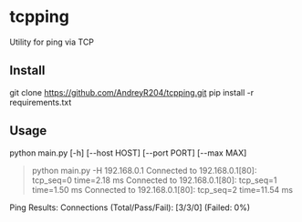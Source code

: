 # tcpping
Utility for ping via TCP
## Install
git clone https://github.com/AndreyR204/tcpping.git
pip install -r requirements.txt
## Usage
python main.py  [-h] [--host HOST] [--port PORT] [--max MAX]

>python main.py -H 192.168.0.1
>Connected to 192.168.0.1[80]: tcp_seq=0 time=2.18 ms 
>Connected to 192.168.0.1[80]: tcp_seq=1 time=1.50 ms
>Connected to 192.168.0.1[80]: tcp_seq=2 time=11.54 ms

Ping Results: Connections (Total/Pass/Fail): [3/3/0] (Failed: 0%)
